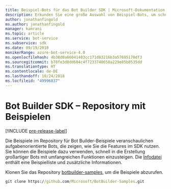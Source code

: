 ```yaml
---
title: Beispiel-Bots für das Bot Builder SDK | Microsoft-Dokumentation
description: Erkunden Sie eine große Auswahl von Beispiel-Bots, um schnell in die Bot-Entwicklung mit dem Bot Builder SDK einzusteigen.
author: jonathanfingold
ms.author: jonathanfingold
manager: kamrani
ms.topic: article
ms.service: bot-service
ms.subservice: sdk
ms.date: 09/19/2018
monikerRange: azure-bot-service-4.0
ms.openlocfilehash: 4b38d0a66041403cc171d83216b3a57695170df3
ms.sourcegitcommit: b78fe3d8dd604c4f7233740658a229e85b8535dd
ms.translationtype: HT
ms.contentlocale: de-DE
ms.lasthandoff: 10/24/2018
ms.locfileid: "49996837"
---
```

# <a name="bot-builder-sdk-samples-repo"></a>Bot Builder SDK – Repository mit Beispielen
[!INCLUDE [pre-release-label](includes/pre-release-label.md)]

Die Beispiele im Repository für Bot Builder-Beispiele veranschaulichen aufgabenorientierte Bots, die zeigen, wie Sie die Features im SDK nutzen. Sie können die Beispiele dazu verwenden, schnell in die Erstellung großartiger Bots mit umfangreichen Funktionen einzusteigen.
Die [Infodatei](https://aka.ms/bot-samples-readme) enthält eine Beispielliste und zusätzliche Informationen.

Klonen Sie das Repository [botbuilder-samples](https://github.com/Microsoft/botbuilder-samples), um die Beispiele abzurufen.

```cmd
git clone https://github.com/Microsoft/BotBuilder-Samples.git
```
